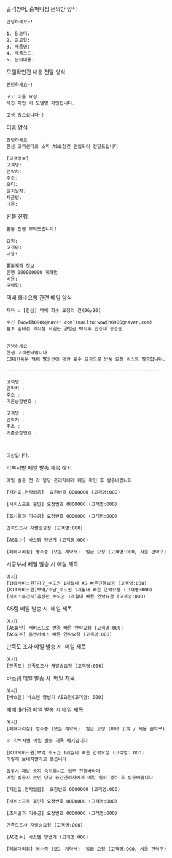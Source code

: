 출격방어, 홈퍼니싱 문의방 양식
```
안녕하세요~!

1. 원오더: 
2. 출고일: 
3. 제품명: 
4. 제품코드: 
5. 문의내용: 
```

모델확인건 내용 전달 양식
```
안녕하세요~!

고코 이름 요청
사진 확인 시 모델명 확인됩니다.

고생 많으십니다~!
```

더홈 양식
```
안녕하세요
한샘 고객센터로 소파 AS요청건 인입되어 전달드립니다

[고객정보] 
고객명: 
연락처: 
주소: 
오더: 
설치일자: 
제품명:
내용: 
```

환불 진행
```
환불 진행 부탁드립니다!

요청: 
고객명: 
내용: 

환불계좌 정보
은행 000000000 계좌명
비용: 
구매일: 
```

택배 회수요청 관련 메일 양식  
```
제목 : [한샘] 택배 회수 요청의 건(06/20)  
  
수신 [wowih0906@naver.com](mailto:wowih0906@naver.com)  
참조 김태섭 곽지철 최일한 양일권 박지후 반승재 송승훈  
  
  
안녕하세요   
한샘 고객센터입니다  
CJ대한통운 택배 발송건에 대한 회수 요청으로 반품 요청 리스트 발송합니다.  
  
--------------------------------------------------------  
  
고객명 :   
연락처 :   
주소 :   
기존송장번호 :   
  
고객명 :   
연락처 :   
주소 :   
기존송장번호 :   
   
  
  
이상입니다.
```

각부서별 메일 발송 제목 예시
```
메일 발송 전 각 담당 관리자에게 메일 확인 후 발송바랍니다   
  
[재인입,연락없음]  요청번호 OOOOOOO (고객명:OOO)  
  
[서비스프로 불만] 요청번호 OOOOOOO (고객명:OOO)  
  
[조치결과 미수긍] 요청번호 OOOOOOO (고객명:OOO)  
  
만족도조사 재발송요청 (고객명:OOO)  
  
[AS접수] 바스템 양변기 (고객명:OOO)  
  
[폐쇄대리점] 영수증 (또는 계약서)  발급 요청 (고객명:OOO, 서울 관악구)
```

시공부서 메일 발송 시 메일 제목 
```
예시)  
[INT서비스원]가구_수도권 1개월내 AS 빠른진행요청 (고객명:000)  
[KIT서비스원]부엌/수납_수도권 1개월내 빠른 연락요청 (고객명:000)  
[서비스투건재]휴장판_수도권 1개월내 빠른 연락요청 (고객명:000)  
```

AS팀 메일 발송 시  메일 제목  
```
예시)  
[AS불만] 서비스프로 변경 빠른 연락요청 (고객명:000)  
[AS외주] 홈앤서비스 빠른 연락요청 (고객명:000)  
```

만족도 조사 메일 발송 시  메일 제목
```
예시)  
[만족도] 만족도조사 재발송요청 (고객명:000)  
```

바스템 메일 발송 시  메일 제목
```
예시)  
[바스템] 바스템 양변기 AS요청(고객명: 000)  
```

폐쇄대리점 메일 발송 시 메일 제목  
```
예시)  
[폐쇄대리점] 영수증 (또는 계약서)  발급 요청 (000 고객 / 서울 관악구)
```


```
※ 각부서별 메일 발송 제목 예시입니다  
  
[KIT서비스원]부엌_수도권 1개월내 빠른 연락요청 (고객명: OOO)  
이렇게 보내지말라고 했습니다  
  
업무시 제발 공지 숙지하시고 업무 진행바라며  
메일 발송시 본인 담당 중간관리자에게 메일 필히 검수 후 발송바랍니다  
  
[재인입,연락없음]  요청번호 OOOOOOO (고객명:OOO)  
  
[서비스프로 불만] 요청번호 OOOOOOO (고객명:OOO)  
  
[조치결과 미수긍] 요청번호 OOOOOOO (고객명:OOO)  
  
만족도조사 재발송요청 (고객명:OOO)  
  
[AS접수] 바스템 양변기 (고객명:OOO)  
  
[폐쇄대리점] 영수증 (또는 계약서)  발급 요청 (고객명:OOO, 서울 관악구)
```

